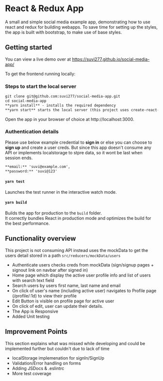 # React & Redux App

A small and simple social media example app, demonstrating how to use react and redux for building webapps. To save time for setting up the styles, the app is built with bootstrap, to make use of base styles.

## Getting started

You can view a live demo over at https://suvi277.github.io/social-media-app/

To get the frontend running locally:

### Steps to start the local server
```markdown
git clone git@github.com:suvi277/social-media-app.git
cd social-media-app
**yarn install** - installs the required dependency
**yarn start** starts the local server (this project uses create-react-app)
```

Open the app in your browser of choice at http://localhost:3000.

### Authentication details

Please use below example credential to **sign in** or else you can choose to **sign up** and create a user creds. But since this app doesn't consume any API or implements localstorage to stpre data, so it wont be last when session ends.

```markdown
**email:** 'suvi@example.com',
**password:** 'suvi@123'
```

#### `yarn test`

Launches the test runner in the interactive watch mode.

#### `yarn build`

Builds the app for production to the `build` folder.<br>
It correctly bundles React in production mode and optimizes the build for the best performance.

## Functionality overview

This project is not consuming API instead uses the mockData to get the users detail stored in a path
 `src/reducers/mockData/users`

- Authenticate users checks creds from mockData (sign/signup pages + signout link on navbar after signed in)
- Home page which display the active user profile info and list of users with search text field
- Search users by users first name, last name and email
- On click of user's name (including active user) navigates to Profile page (/profile/:1d) to view their profile
- Edit Button is visible on profile page for active user
- On click of edit, user can update their details.
- The App is Responsive
- Added Unit testing

## Improvement Points
This section explains what was missed while developing and could be implemented further but couldn't due to lack of time

- localStorage implemenation for signIn/SignUp
- Validation/Error handling on forms
- Adding JSDocs & .eslintrc
- More test coverage
